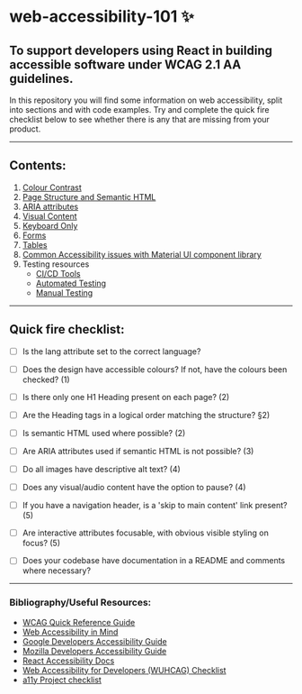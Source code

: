 # web-accessibility-101 :sparkles:
## To support developers using React in building accessible software under WCAG 2.1 AA guidelines.
In this repository you will find some information on web accessibility, split into sections and with code examples. Try and complete the quick fire checklist below to see whether there is any that are missing from your product. 

---
## Contents:
1. [Colour Contrast](1-colour-contrast/README.md)
2. [Page Structure and Semantic HTML](2-page-structure/README.md)
3. [ARIA attributes](3-aria/README.md)
4. [Visual Content](4-visual-content/README.md)
5. [Keyboard Only](5-keyboard-only/README.md)
6. [Forms](6-forms/README.md)
7. [Tables](7-tables/README.md)
8. [Common Accessibility issues with Material UI component library](8-MUI/README.md)
9. Testing resources
    * [CI/CD Tools](9-testing-resources/README.md#CI/CD)
    * [Automated Testing](9-testing-resources/README.md#Automated)
    * [Manual Testing](9-testing-resources/README.md#Manual)

---

## Quick fire checklist:
- [ ] Is the lang attribute set to the correct language? 
- [ ] Does the design have accessible colours? If not, have the colours been checked? (1)
- [ ] Is there only one H1 Heading present on each page? (2)
- [ ] Are the Heading tags in a logical order matching the structure? §2)
- [ ] Is semantic HTML used where possible? (2)
- [ ] Are ARIA attributes used if semantic HTML is not possible? (3)
- [ ] Do all images have descriptive alt text? (4)
- [ ] Does any visual/audio content have the option to pause? (4)
- [ ] If you have a navigation header, is a 'skip to main content' link present? (5)
- [ ] Are interactive attributes focusable, with obvious visible styling on focus? (5)

- [ ] Does your codebase have documentation in a README and comments where necessary?

---

### Bibliography/Useful Resources:
* [WCAG Quick Reference Guide](https://www.w3.org/WAI/WCAG21/quickref/)
* [Web Accessibility in Mind](https://webaim.org/)
* [Google Developers Accessibility Guide](https://developers.google.com/web/fundamentals/accessibility)
* [Mozilla Developers Accessibility Guide](https://developer.mozilla.org/en-US/docs/Web/Accessibility)
* [React Accessibility Docs](https://reactjs.org/docs/accessibility.html)
* [Web Accessibility for Developers (WUHCAG) Checklist](https://www.wuhcag.com/wcag-checklist/)
* [a11y Project checklist](https://www.a11yproject.com/checklist/)
